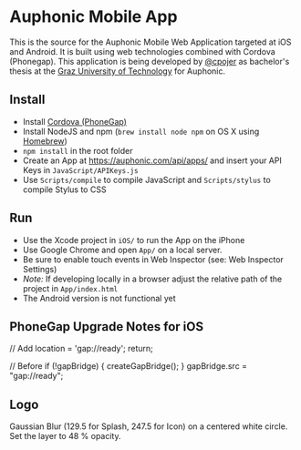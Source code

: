 Auphonic Mobile App
===================

This is the source for the Auphonic Mobile Web Application targeted at iOS and Android. It is built using web technologies combined with Cordova (Phonegap).
This application is being developed by [@cpojer](http://cpojer.net) as bachelor's thesis at the [Graz University of Technology](http://tugraz.at/) for Auphonic.

Install
-------

* Install [Cordova (PhoneGap)](http://phonegap.com/)
* Install NodeJS and npm (`brew install node npm` on OS X using [Homebrew](http://mxcl.github.com/homebrew/))
* `npm install` in the root folder
* Create an App at https://auphonic.com/api/apps/ and insert your API Keys in `JavaScript/APIKeys.js`
* Use `Scripts/compile` to compile JavaScript and `Scripts/stylus` to compile Stylus to CSS

Run
---

* Use the Xcode project in `iOS/` to run the App on the iPhone
* Use Google Chrome and open `App/` on a local server.
 * Be sure to enable touch events in Web Inspector (see: Web Inspector Settings)
 * *Note:* If developing locally in a browser adjust the relative path of the project in `App/index.html`
* The Android version is not functional yet

PhoneGap Upgrade Notes for iOS
------------------------------

  // Add
  location = 'gap://ready';
  return;

  // Before
  if (!gapBridge) {
      createGapBridge();
  }
  gapBridge.src = "gap://ready";

Logo
----

Gaussian Blur (129.5 for Splash, 247.5 for Icon) on a centered white circle. Set the layer to 48 % opacity.
